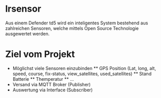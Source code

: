 # lrsensor
Aus einem Defender td5 wird ein inteligentes System bestehend aus zahlreichen Sensoren, welche mittels Open Source Technologie ausgewertet werden.

# Ziel vom Projekt
* Möglichst viele Sensoren einzubinden
** GPS Position (Lat, long, alt, speed, course, fix-status, view_satellites, used_satellites)
** Stand Batterie
** Themperatur
** ...
* Versand via MQTT Broker (Publisher) 
* Auswertung via Interface (Subscriber)

